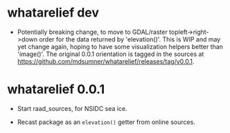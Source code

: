 # whatarelief dev


* Potentially breaking change, to move to GDAL/raster topleft->right->down order for the data returned
by 'elevation()'. This is WIP and may yet change again, hoping to have some visualization helpers better than
'image()'. The original 0.0.1 orientation is tagged in the sources at https://github.com/mdsumner/whatarelief/releases/tag/v0.0.1. 


# whatarelief 0.0.1

* Start raad_sources, for NSIDC sea ice. 

* Recast package as an `elevation()` getter from online sources. 
